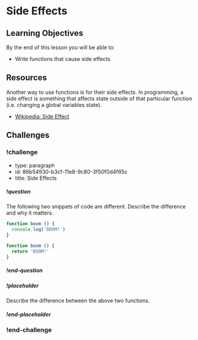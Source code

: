 # Side Effects

## Learning Objectives

By the end of this lesson you will be able to:

* Write functions that cause side effects

## Resources

Another way to use functions is for their side effects. In programming, a side effect is something
that affects state outside of that particular function (i.e. changing a global variables state).

* [Wikipedia: Side Effect](https://en.wikipedia.org/wiki/Side_effect_%28computer_science%29)

## Challenges

<!-- Question -->

### !challenge

* type: paragraph
* id: 86b54930-b3cf-11e8-9c80-3f50f0d4f65c
* title: Side Effects

##### !question

The following two snippets of code are different. Describe the difference and why it matters.

```js
function boom () {
  console.log('BOOM!')
}
```

```js
function boom () {
  return 'BOOM!'
}
```

##### !end-question

##### !placeholder

Describe the difference between the above two functions.

##### !end-placeholder

### !end-challenge
